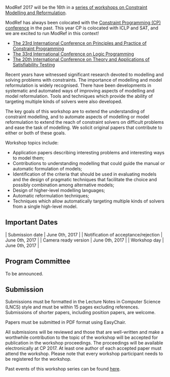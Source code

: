 

ModRef 2017 will be the 16th in a [series of workshops on Constraint Modelling and Reformulation](https://www-users.cs.york.ac.uk/~frisch/ModRef/).

ModRef has always been colocated with the [Constraint Programming (CP) conference](http://www.a4cp.org/events/cp-conference-series) in the past.
This year CP is colocated with ICLP and SAT, and we are excited to run ModRef in this context!

- [The 23rd International Conference on Principles and Practice of Constraint Programming](http://sat2017.gitlab.io/)
- [The 33rd International Conference on Logic Programming](http://iclp17.a4lp.org/)
- [The 20th International Conference on Theory and Applications of Satisfiability Testing](http://cp2017.a4cp.org/)


Recent years have witnessed significant research devoted to modelling and solving problems with constraints.
The importance of modelling and model reformulation is widely recognised.
There have been developments in systematic and automated ways of improving aspects of modelling and model reformulation.
Tools and techniques which provide the ability of targeting multiple kinds of solvers were also developed.

The key goals of this workshop are
to extend the understanding of constraint modelling, and
to automate aspects of modelling or model reformulation to extend the reach of constraint solvers on difficult problems and ease the task of modelling.
We solicit original papers that contribute to either or both of these goals.

Workshop topics include:

- Application papers describing interesting problems and interesting ways to model them;
- Contributions to understanding modelling that could guide the manual or automatic formulation of models;
- Identification of the criteria that should be used in evaluating models and the design of pragmatic techniques that facilitate the choice and possibly combination among alternative models;
- Design of higher-level modelling languages;
- Automatic reformulation techniques;
- Techniques which allow automatically targeting multiple kinds of solvers from a single high-level model.


## Important Dates

| Submission date                      | June 0th, 2017 |
| Notification of acceptance/rejection | June 0th, 2017 |
| Camera ready version                 | June 0th, 2017 |
| Workshop day                         | June 0th, 2017 |


<!-- ## Schedule -->

## Program Committee

To be announced.

<!-- | Özgür Akgün (Chair) | University of St Andrews | -->


## Submission

Submissions must be formatted in the Lecture Notes in Computer Science (LNCS) style and must be within 15 pages excluding references.
Submissions of shorter papers, including position papers, are welcome.

Papers must be submitted in PDF format using EasyChair.

All submissions will be reviewed and those that are well-written and make a worthwhile contribution to the topic of the workshop will be accepted for publication in the workshop proceedings.
The proceedings will be available electronically at CP 2017.
At least one author of each accepted paper must attend the workshop.
Please note that every workshop participant needs to be registered for the workshop.

Past events of this workshop series can be found [here](https://www-users.cs.york.ac.uk/~frisch/ModRef/).

